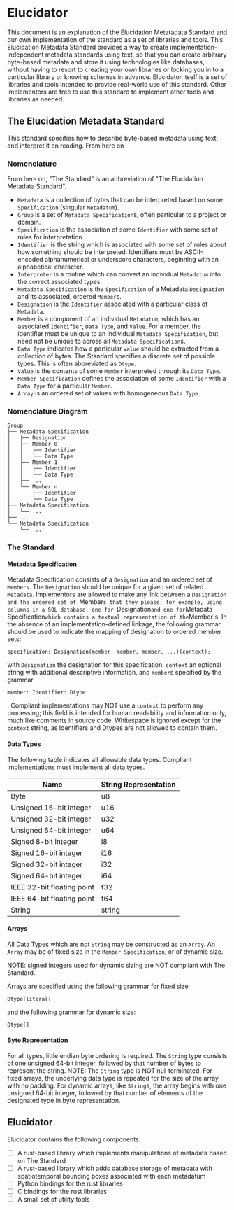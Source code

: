 # Elucidator

This document is an explanation of the Elucidation Metatadata Standard and our own implementation of the standard as a set of libraries and tools.
This Elucidation Metadata Standard provides a way to create implementation-independent metadata standards using text, so that you can create arbitrary byte-based metadata and store it using technologies like databases, without having to resort to creating your own libraries or locking you in to a particular library or knowing schemas in advance.
Elucidator itself is a set of libraries and tools intended to provide real-world use of this standard.
Other implementors are free to use this standard to implement other tools and libraries as needed.

## The Elucidation Metadata Standard

This standard specifies how to describe byte-based metadata using text, and interpret it on reading.
From here on

### Nomenclature

From here on, "The Standard" is an abbreviation of "The Elucidation Metadata Standard".
- `Metadata` is a collection of bytes that can be interpreted based on some `Specification` (singular `Metadatum`).
- `Group` is a set of `Metadata Specification`s, often particular to a project or domain.
- `Specification` is the association of some `Identifier` with some set of rules for interpretation.
- `Identifier` is the string which is associated with some set of rules about how something should be interpreted.
  Identifiers must be ASCII-encoded alphanumerical or underscore characters, beginning with an alphabetical character.
- `Interpreter` is a routine which can convert an individual `Metadatum` into the correct associated types.
- `Metadata Specification` is the `Specification` of a Metadata `Designation` and its associated, ordered `Member`s.
- `Designation` is the `Identifier` associated with a particular class of `Metadata`.
- `Member` is a component of an individual `Metadatum`, which has an associated `Identifier`, `Data Type`, and `Value`.
   For a member, the identifier must be unique to an individual `Metadata Specification`, but need not be unique to across all `Metadata Specification`s.
- `Data Type` indicates how a particular `Value` should be extracted from a collection of bytes.
   The Standard specifies a discrete set of possible types.
   This is often abbreviated as `Dtype`.
- `Value` is the contents of some `Member` interpreted through its `Data Type`.
- `Member Specification` defines the association of some `Identifier` with a `Data Type` for a particular `Member`.
- `Array` is an ordered set of values with homogeneous `Data Type`.


### Nomenclature Diagram

```
Group
├── Metadata Specification 
│   ├── Designation 
│   ├── Member 0
│   │   ├── Identifier
│   │   └── Data Type
│   ├── Member 1
│   │   ├── Identifier
│   │   └── Data Type
│   ├── ...
│   └── Member n 
│       ├── Identifier
│       └── Data Type
├── Metadata Specification
│   └── ...
├── ...
└── Metadata Specification
    └── ...
```

### The Standard

#### Metadata Specification

Metadata Specification consists of a `Designation` and an ordered set of `Members`.
The `Designation` should be unique for a given set of related `Metadata`.
Implementors are allowed to make any link between a `Designation and the ordered set of `Member`s that they please; for example, using columns in a SQL database, one for `Designation` and one for `Metadata Specification` which contains a textual representation of the `Member`s.
In the absence of an implementation-defined linkage, the following grammar should be used to indicate the mapping of designation to ordered member sets:

```
specification: Designation(member, member, member, ...)(context);
```
with `Designation` the designation for this specification, `context` an optional string with additional descriptive information, and `member`s specified by the grammar
```
member: Identifier: Dtype
```
.
Compliant implementations may NOT use a `context` to perform any processing; this field is intended for human readability and information only, much like comments in source code.
Whitespace is ignored except for the `context` string, as Identifiers and Dtypes are not allowed to contain them.

#### Data Types
The following table indicates all allowable data types.
Compliant implementations must implement all data types.


| Name                          | String Representation |
|-------------------------------|-----------------------|
| Byte                          | u8                    |
| Unsigned 16-bit integer       | u16                   |
| Unsigned 32-bit integer       | u32                   |
| Unsigned 64-bit integer       | u64                   |
| Signed 8-bit integer          | i8                    |
| Signed 16-bit integer         | i16                   |
| Signed 32-bit integer         | i32                   |
| Signed 64-bit integer         | i64                   |
| IEEE 32-bit floating point    | f32                   |
| IEEE 64-bit floating point    | f64                   |
| String                        | string                |

#### Arrays

All Data Types which are not `String` may be constructed as an `Array`.
An `Array` may be of fixed size in the `Member Specification`, or of dynamic size.

NOTE: signed integers used for dynamic sizing are NOT compliant with The Standard.

Arrays are specified using the following grammar for fixed size:
```
Dtype[literal]
```
and the following grammar for dynamic size:
```
Dtype[]
```

#### Byte Representation

For all types, little endian byte ordering is required.
The `String` type consists of one unsigned 64-bit integer, followed by that number of bytes to represent the string.
NOTE: The `String` type is NOT nul-terminated.
For fixed arrays, the underlying data type is repeated for the size of the array with no padding.
For dynamic arrays, like `String`s, the array begins with one unsigned 64-bit integer, followed by that number of elements of the designated type in byte representation.

## Elucidator

Elucidator contains the following components:
- [ ] A rust-based library which implements manipulations of metadata based on The Standard
- [ ] A rust-based library which adds database storage of metadata with spatiotemporal bounding boxes associated with each metadatum
- [ ] Python bindings for the rust libraries
- [ ] C bindings for the rust libraries
- [ ] A small set of utility tools
